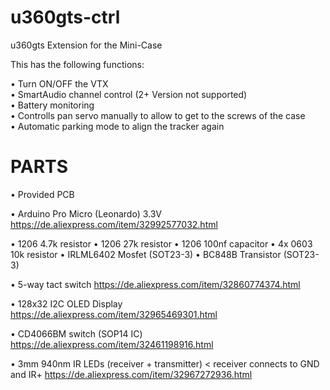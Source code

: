 # u360gts-ctrl
u360gts Extension for the Mini-Case

This has the following functions:

• Turn ON/OFF the VTX</br>
• SmartAudio channel control (2+ Version not supported)</br>
• Battery monitoring</br>
• Controlls pan servo manually to allow to get to the screws of the case</br>
• Automatic parking mode to align the tracker again</br>


# PARTS
• Provided PCB

• Arduino Pro Micro (Leonardo) 3.3V
https://de.aliexpress.com/item/32992577032.html

• 1206 4.7k resistor
• 1206 27k resistor
• 1206 100nf capacitor
• 4x 0603 10k resistor
• IRLML6402 Mosfet (SOT23-3)
• BC848B Transistor (SOT23-3)

• 5-way tact switch
https://de.aliexpress.com/item/32860774374.html

• 128x32 I2C OLED Display
https://de.aliexpress.com/item/32965469301.html

• CD4066BM switch (SOP14 IC)
https://de.aliexpress.com/item/32461198916.html

• 3mm 940nm IR LEDs (receiver + transmitter) < receiver connects to GND and IR+
https://de.aliexpress.com/item/32967272936.html
